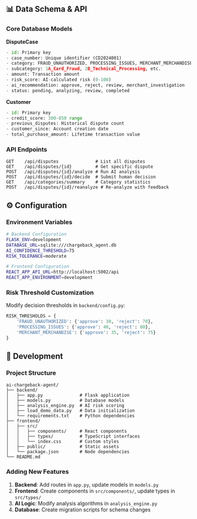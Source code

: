 ## 📊 Data Schema & API

### Core Database Models

**DisputeCase**
```python
- id: Primary key
- case_number: Unique identifier (CD2024001)
- category: FRAUD_UNAUTHORIZED, PROCESSING_ISSUES, MERCHANT_MERCHANDISE
- subcategory: 1A_Card_Fraud, 2B_Technical_Processing, etc.
- amount: Transaction amount
- risk_score: AI-calculated risk (0-100)
- ai_recommendation: approve, reject, review, merchant_investigation
- status: pending, analyzing, review, completed
```

**Customer**
```python
- id: Primary key
- credit_score: 300-850 range
- previous_disputes: Historical dispute count
- customer_since: Account creation date
- total_purchase_amount: Lifetime transaction value
```

### API Endpoints

```
GET    /api/disputes              # List all disputes
GET    /api/disputes/{id}         # Get specific dispute
POST   /api/disputes/{id}/analyze # Run AI analysis
POST   /api/disputes/{id}/decide  # Submit human decision
GET    /api/categories/summary    # Category statistics
POST   /api/disputes/{id}/reanalyze # Re-analyze with feedback
```

## ⚙️ Configuration

### Environment Variables
```bash
# Backend Configuration
FLASK_ENV=development
DATABASE_URL=sqlite:///chargeback_agent.db
AI_CONFIDENCE_THRESHOLD=75
RISK_TOLERANCE=moderate

# Frontend Configuration
REACT_APP_API_URL=http://localhost:5002/api
REACT_APP_ENVIRONMENT=development
```

### Risk Threshold Customization
Modify decision thresholds in `backend/config.py`:
```python
RISK_THRESHOLDS = {
    'FRAUD_UNAUTHORIZED': {'approve': 30, 'reject': 70},
    'PROCESSING_ISSUES': {'approve': 40, 'reject': 80},
    'MERCHANT_MERCHANDISE': {'approve': 35, 'reject': 75}
}
```

## 🔧 Development

### Project Structure
```
ai-chargeback-agent/
├── backend/
│   ├── app.py              # Flask application
│   ├── models.py           # Database models
│   ├── analysis_engine.py  # AI risk scoring
│   ├── load_demo_data.py   # Data initialization
│   └── requirements.txt    # Python dependencies
├── frontend/
│   ├── src/
│   │   ├── components/     # React components
│   │   ├── types/          # TypeScript interfaces
│   │   └── index.css       # Custom styles
│   ├── public/             # Static assets
│   └── package.json        # Node dependencies
└── README.md
```

### Adding New Features

1. **Backend**: Add routes in `app.py`, update models in `models.py`
2. **Frontend**: Create components in `src/components/`, update types in `src/types/`
3. **AI Logic**: Modify analysis algorithms in `analysis_engine.py`
4. **Database**: Create migration scripts for schema changes
